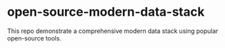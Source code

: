 # open-source-modern-data-stack
This repo demonstrate a comprehensive modern data stack using popular open-source tools.
